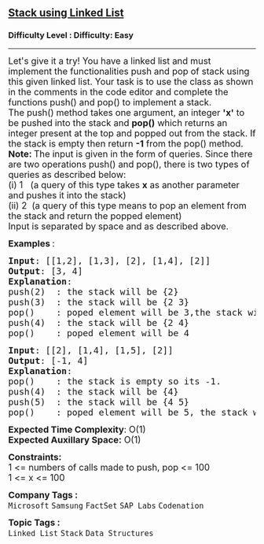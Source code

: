 <h2><a href="https://www.geeksforgeeks.org/problems/implement-stack-using-linked-list/1?page=1&category=Linked%20List&difficulty=Basic,Easy,Medium&sprint=a663236c31453b969852f9ea22507634&sortBy=submissions">Stack using Linked List</a></h2><h3>Difficulty Level : Difficulty: Easy</h3><hr><div class="problems_problem_content__Xm_eO"><p><span style="font-size: 18px;">Let's give it a try! You have a linked list and must implement the functionalities push and pop of stack using this given linked list. Your task is to use the class as shown in the comments in the code editor and complete the functions push() and pop() to implement a stack.&nbsp;<br></span><span style="font-size: 18px;">The push() method takes one argument, an integer&nbsp;</span><strong style="font-size: 18px;">'x'</strong><span style="font-size: 18px;">&nbsp;to be pushed into the stack and&nbsp;</span><strong style="font-size: 18px;">pop()</strong><span style="font-size: 18px;">&nbsp;which returns an integer present at the top and popped out from the stack. If the stack is empty then return&nbsp;</span><strong style="font-size: 18px;">-1</strong><span style="font-size: 18px;">&nbsp;from the pop() method.<br></span><strong><span style="font-size: 18px;">Note:&nbsp;</span></strong><span style="font-size: 18px;">The input is given in the form of queries. Since there are two operations push() and pop(), there is two types of queries as described below:<br></span><span style="font-size: 18px;">(i) 1&nbsp;&nbsp; (a query of this type takes <strong>x</strong> as another parameter and pushes it into the stack)<br></span><span style="font-size: 18px;">(ii) 2&nbsp; (a query of this type means to pop an element from the stack and return the popped element)<br></span><span style="font-size: 18px;">Input is separated by space and as described above.&nbsp;</span></p>
<p><span style="font-size: 18px;"><strong>Examples </strong>:</span></p>
<pre><span style="font-size: 18px;"><strong>Input</strong>: [[1,2], [1,3], [2], [1,4], [2]]
<strong>Output</strong>: [3, 4]
<strong>Explanation</strong>: 
push(2)  : the stack will be {2}
push(3)  : the stack will be {2 3}
pop()    : poped element will be 3,the stack will be {2}
push(4)  : the stack will be {2 4}
pop()    : poped element will be 4</span></pre>
<pre><span style="font-size: 18px;"><strong>Input</strong>: [[2], [1,4], [1,5], [2]]
<strong>Output</strong>: [-1, 4]</span><br><span style="font-size: 18px;"><strong>Explanation</strong>: 
pop()    : the stack is empty so its -1.
push(4)  : the stack will be {4}
push(5)  : the stack will be {4 5}
pop()    : poped element will be 5, the stack will be {4}</span></pre>
<p style="font-family: -apple-system, BlinkMacSystemFont, 'Segoe UI', Roboto, Oxygen, Ubuntu, Cantarell, 'Open Sans', 'Helvetica Neue', sans-serif; white-space: normal;"><span style="font-size: 18px;"><strong>Expected Time Complexity</strong>: O(1)</span><br><span style="font-size: 18px;"><strong>Expected Auxillary Space:</strong>&nbsp;O(1)</span></p>
<p style="font-family: -apple-system, BlinkMacSystemFont, 'Segoe UI', Roboto, Oxygen, Ubuntu, Cantarell, 'Open Sans', 'Helvetica Neue', sans-serif; white-space: normal;"><span style="font-size: 18px;"><strong>Constraints:</strong><br>1 &lt;= numbers of calls made to push, pop &lt;= 100<br>1 &lt;= x &lt;= 100</span></p></div><p><span style=font-size:18px><strong>Company Tags : </strong><br><code>Microsoft</code>&nbsp;<code>Samsung</code>&nbsp;<code>FactSet</code>&nbsp;<code>SAP Labs</code>&nbsp;<code>Codenation</code>&nbsp;<br><p><span style=font-size:18px><strong>Topic Tags : </strong><br><code>Linked List</code>&nbsp;<code>Stack</code>&nbsp;<code>Data Structures</code>&nbsp;